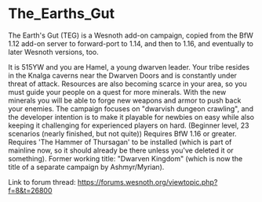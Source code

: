 # The_Earths_Gut
The Earth's Gut (TEG) is a Wesnoth add-on campaign, copied from the BfW 1.12 add-on server to forward-port to 1.14, and then to 1.16, and eventually to later Wesnoth versions, too.

It is 515YW and you are Hamel, a young dwarven leader.
Your tribe resides in the Knalga caverns near the Dwarven Doors and is constantly under threat of attack.
Resources are also becoming scarce in your area, so you must guide your people on a quest for more minerals.
With the new minerals you will be able to forge new weapons and armor to push back your enemies.
The campaign focuses on "dwarvish dungeon crawling", and the developer intention is to make it playable for newbies on easy while also keeping it challenging for experienced players on hard.
(Beginner level, 23 scenarios (nearly finished, but not quite))
Requires BfW 1.16 or greater. Requires 'The Hammer of Thursagan' to be installed (which is part of mainline now, so it should already be there unless you've deleted it or something).
Former working title: "Dwarven Kingdom" (which is now the title of a separate campaign by Ashmyr/Myrian).

Link to forum thread: https://forums.wesnoth.org/viewtopic.php?f=8&t=26800
